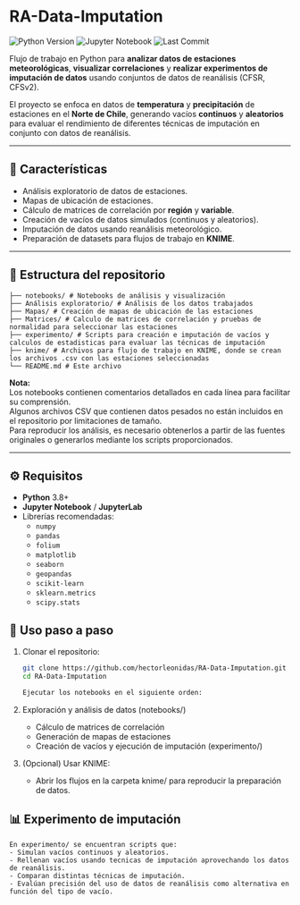 # RA-Data-Imputation

![Python Version](https://img.shields.io/badge/python-3.8%2B-blue)
![Jupyter Notebook](https://img.shields.io/badge/Jupyter-Notebook-orange)
![Last Commit](https://img.shields.io/github/last-commit/hectorleonidas/RA-Data-Imputation)

Flujo de trabajo en Python para **analizar datos de estaciones meteorológicas**, **visualizar correlaciones** y **realizar experimentos de imputación de datos** usando conjuntos de datos de reanálisis (CFSR, CFSv2).  

El proyecto se enfoca en datos de **temperatura** y **precipitación** de estaciones en el **Norte de Chile**, generando vacíos **continuos** y **aleatorios** para evaluar el rendimiento de diferentes técnicas de imputación en conjunto con datos de reanálisis.

---

## 📌 Características

- Análisis exploratorio de datos de estaciones.
- Mapas de ubicación de estaciones.
- Cálculo de matrices de correlación por **región** y **variable**.
- Creación de vacíos de datos simulados (continuos y aleatorios).
- Imputación de datos usando reanálisis meteorológico.
- Preparación de datasets para flujos de trabajo en **KNIME**.

---

## 📂 Estructura del repositorio
``` your tree 
├── notebooks/ # Notebooks de análisis y visualización
├── Análisis exploratorio/ # Análisis de los datos trabajados
├── Mapas/ # Creación de mapas de ubicación de las estaciones
├── Matrices/ # Calculo de matrices de correlación y pruebas de normalidad para seleccionar las estaciones
├── experimento/ # Scripts para creación e imputación de vacíos y calculos de estadisticas para evaluar las técnicas de imputación
├── knime/ # Archivos para flujo de trabajo en KNIME, donde se crean los archivos .csv con las estaciones seleccionadas
└── README.md # Este archivo
```

**Nota:**  
Los notebooks contienen comentarios detallados en cada línea para facilitar su comprensión.  
Algunos archivos CSV que contienen datos pesados no están incluidos en el repositorio por limitaciones de tamaño.  
Para reproducir los análisis, es necesario obtenerlos a partir de las fuentes originales o generarlos mediante los scripts proporcionados.

---

## ⚙️ Requisitos

- **Python** 3.8+
- **Jupyter Notebook** / **JupyterLab**
- Librerías recomendadas:
  - `numpy`
  - `pandas`
  - `folium`
  - `matplotlib`
  - `seaborn`
  - `geopandas`
  - `scikit-learn`
  - `sklearn.metrics`
  - `scipy.stats`

## 🚀 Uso paso a paso

1. Clonar el repositorio:
   ```bash
   git clone https://github.com/hectorleonidas/RA-Data-Imputation.git
   cd RA-Data-Imputation

   Ejecutar los notebooks en el siguiente orden:

2. Exploración y análisis de datos (notebooks/)
    - Cálculo de matrices de correlación
    - Generación de mapas de estaciones
    - Creación de vacíos y ejecución de imputación (experimento/)

3. (Opcional) Usar KNIME:
    - Abrir los flujos en la carpeta knime/ para reproducir la preparación de datos.

## 📊 Experimento de imputación
    En experimento/ se encuentran scripts que:
    - Simulan vacíos continuos y aleatorios.
    - Rellenan vacíos usando tecnicas de imputación aprovechando los datos de reanálisis.
    - Comparan distintas técnicas de imputación.
    - Evalúan precisión del uso de datos de reanálisis como alternativa en función del tipo de vacío.
